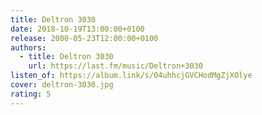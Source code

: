 ```yaml
---
title: Deltron 3030
date: 2018-10-19T13:00:00+0100
release: 2000-05-23T12:00:00+0100
authors:
  - title: Deltron 3030
    url: https://last.fm/music/Deltron+3030
listen_of: https://album.link/s/04uhhcjGVCHodMgZjXOlye
cover: deltron-3030.jpg
rating: 5
---
```

